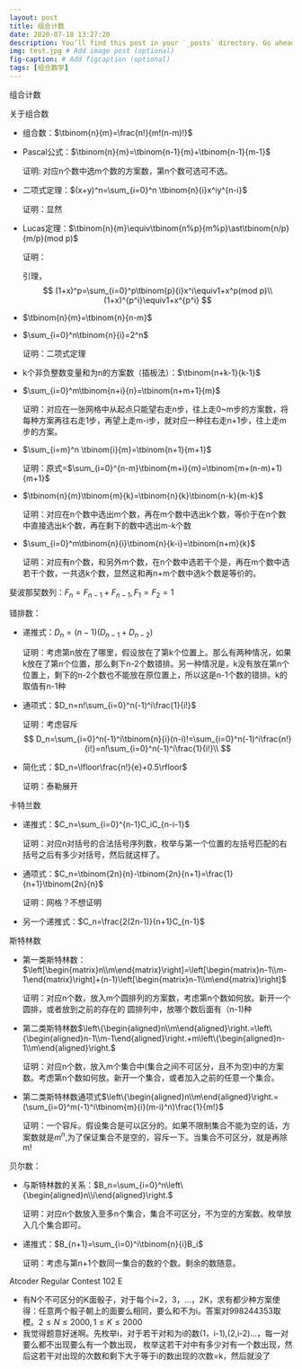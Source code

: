 ```yaml
---
layout: post
title: 组合计数
date: 2020-07-18 13:27:20 
description: You’ll find this post in your `_posts` directory. Go ahead and edit it and re-build the site to see your changes. # Add post description (optional)
img: test.jpg # Add image post (optional)
fig-caption: # Add figcaption (optional)
tags: [组合数学]
---
```


 组合计数

关于组合数

- 组合数：$\tbinom{n}{m}=\frac{n!}{m!(n-m)!}$

- Pascal公式：$\tbinom{n}{m}=\tbinom{n-1}{m}+\tbinom{n-1}{m-1}$

  证明: 对应n个数中选m个数的方案数，第n个数可选可不选。

- 二项式定理：$(x+y)^n=\sum_{i=0}^n \tbinom{n}{i}x^iy^{n-i}$

  证明：显然

- Lucas定理：$\tbinom{n}{m}\equiv\tbinom{n%p}{m%p}\ast\tbinom{n/p}{m/p}(mod p)$

  证明：

  引理，
  $$
  (1+x)^p=\sum_{i=0}^p\tbinom{p}{i}x^i\equiv1+x^p(mod p)\\
  (1+x)^{p^i}\equiv1+x^{p^i}
  $$
  
- $\tbinom{n}{m}=\tbinom{n}{n-m}$

- $\sum_{i=0}^n\tbinom{n}{i}=2^n$

  证明：二项式定理

- k个非负整数变量和为n的方案数（插板法）：$\tbinom{n+k-1}{k-1}$

- $\sum_{i=0}^m\tbinom{n+i}{n}=\tbinom{n+m+1}{m}$

  证明：对应在一张网格中从起点只能望右走n步，往上走0~m步的方案数，将每种方案再往右走1步，再望上走m-i步，就对应一种往右走n+1步，往上走m步的方案。

- $\sum_{i=m}^n \tbinom{i}{m}=\tbinom{n+1}{m+1}$

  证明：原式=$\sum_{i=0}^{n-m}\tbinom{m+i}{m}=\tbinom{m+(n-m)+1}{m+1}$

- $\tbinom{n}{m}\tbinom{m}{k}=\tbinom{n}{k}\tbinom{n-k}{m-k}$

  证明：对应在n个数中选出m个数，再在m个数中选出k个数，等价于在n个数中直接选出k个数，再在剩下的数中选出m-k个数

- $\sum_{i=0}^m\tbinom{n}{i}\tbinom{n}{k-i}=\tbinom{n+m}{k}$

  证明：对应有n个数，和另外m个数，在n个数中选若干个是，再在m个数中选若干个数，一共选k个数，显然这和再n+m个数中选k个数是等价的。

斐波那契数列：$F_n=F_{n-1}+F_{n-1},F_1=F_2=1$

错排数：

- 递推式：$D_n=(n-1)(D_{n-1}+D_{n-2})$

  证明：考虑第n放在了哪里，假设放在了第k个位置上。那么有两种情况，如果k放在了第n个位置，那么剩下n-2个数错排。另一种情况是，k没有放在第n个位置上，剩下的n-2个数也不能放在原位置上，所以这是n-1个数的错排。k的取值有n-1种

- 通项式：$D_n=n!\sum_{i=0}^n(-1)^i\frac{1}{i!}$

  证明：考虑容斥
  $$
  D_n=\sum_{i=0}^n(-1)^i\tbinom{n}{i}(n-i)!=\sum_{i=0}^n(-1)^i\frac{n!}{i!}=n!\sum_{i=0}^n(-1)^i\frac{1}{i!}\\
  $$

- 简化式：$D_n=\lfloor\frac{n!}{e}+0.5\rfloor$

  证明：泰勒展开

卡特兰数

- 递推式：$C_n=\sum_{i=0}^{n-1}C_iC_{n-i-1}$

  证明：对应n对括号的合法括号序列数，枚举与第一个位置的左括号匹配的右括号之后有多少对括号，然后就这样了。

- 通项式：$C_n=\tbinom{2n}{n}-\tbinom{2n}{n+1}=\frac{1}{n+1}\tbinom{2n}{n}$

  证明：网格？不想证明

- 另一个递推式：$C_n=\frac{2(2n-1)}{n+1}C_{n-1}$

斯特林数

- 第一类斯特林数：$\left[\begin{matrix}n\\m\end{matrix}\right]=\left[\begin{matrix}n-1\\m-1\end{matrix}\right]+(n-1)\left[\begin{matrix}n-1\\m\end{matrix}\right]$

  证明：对应n个数，放入m个圆排列的方案数，考虑第n个数如何放。新开一个圆排，或者放到之前的存在的 圆排列中，放哪个数后面有（n-1)种

- 第二类斯特林数$\left\{\begin{aligned}n\\m\end{aligned}\right.=\left\{\begin{aligned}n-1\\m-1\end{aligned}\right.+m\left\{\begin{aligned}n-1\\m\end{aligned}\right.$

  证明：对应n个数，放入m个集合中(集合之间不可区分，且不为空)中的方案数。考虑第n个数如何放。新开一个集合，或者加入之前的任意一个集合。

- 第二类斯特林数通项式$\left\{\begin{aligned}n\\m\end{aligned}\right.=(\sum_{i=0}^m(-1)^i\tbinom{m}{i}(m-i)^n)\frac{1}{m!}$

  证明：一个容斥。假设集合是可以区分的。如果不限制集合不能为空的话，方案数就是$m^n$,为了保证集合不是空的，容斥一下。当集合不可区分，就是再除m!

贝尔数：

- 与斯特林数的关系：$B_n=\sum_{i=0}^n\left\{\begin{aligned}n\\i\end{aligned}\right.$

  证明：对应n个数放入至多n个集合，集合不可区分，不为空的方案数。枚举放入几个集合即可。

- 递推式：$B_{n+1}=\sum_{i=0}^i\tbinom{n}{i}B_i$

  证明：考虑与第n+1个数同一集合的数的个数。剩余的数随意。

Atcoder Regular Contest 102 E

- 有N个不可区分的K面骰子，对于每个i=2，3，...，2K，求有都少种方案使得：任意两个骰子朝上的面要么相同，要么和不为i。答案对998244353取模。$2\le N\le2000,1\le K\le2000$
- 我觉得题意好迷啊。先枚举i，对于若干对和为i的数(1，i-1),(2,i-2)...，每一对要么都不出现要么有一个数出现， 枚举这若干对中有多少对有一个数出现，然后这若干对出现的次数和剩下大于等于i的数出现的次数=k，然后就没了


































